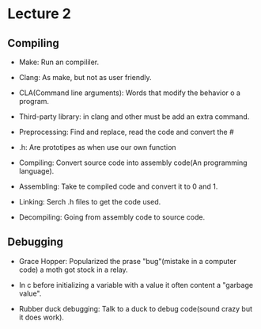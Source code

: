 # Lecture 2

## Compiling

- Make: Run an compililer.

- Clang: As make, but not as user friendly.

- CLA(Command line arguments): Words that modify the behavior o a program.

- Third-party library: in clang and other must be add an extra command.

- Preprocessing: Find and replace, read the code and convert the # 

- .h: Are prototipes as when use our own function

- Compiling: Convert source code into assembly code(An programming language).

- Assembling: Take te compiled code and convert it to 0 and 1.

- Linking: Serch .h files to get the code used.

- Decompiling: Going from assembly code to source code.

## Debugging

- Grace Hopper: Popularized the prase "bug"(mistake in a computer code) 
  a moth got stock in a relay.

- In c before initializing a variable with a value it often content a "garbage value".

- Rubber duck debugging: Talk to a duck to debug code(sound crazy but it does work).